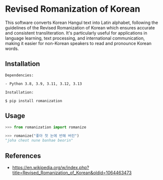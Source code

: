 # Revised Romanization of Korean

This software converts Korean Hangul text into Latin alphabet, following the guidelines of the Revised Romanization of Korean which ensures accurate and consistent transliteration. It's particularly useful for applications in language learning, text processing, and international communication, making it easier for non-Korean speakers to read and pronounce Korean words.

## Installation

```
Dependencies:

- Python 3.8, 3.9, 3.11, 3.12, 3.13

Installation:

$ pip install romanization
```

## Usage

```python
>>> from romanization import romanize

>>> romanize("좋아 첫 눈에 반해 버린")
"joha cheot nune banhae beorin"
```

## References

- https://en.wikipedia.org/w/index.php?title=Revised_Romanization_of_Korean&oldid=1064463473
